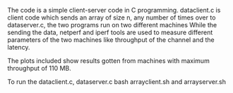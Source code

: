 The code is a simple client-server code in C programming. 
dataclient.c is client code which sends an array of size n, any number of times over to dataserver.c, the two programs run on two different machines
While the sending the data, netperf and iperf tools are used to measure different parameters of the two machines like throughput of the channel and the latency.

The plots included show results gotten from  machines with maximum throughput of 110 MB.

To run the dataclient.c, dataserver.c bash arrayclient.sh and arrayserver.sh
